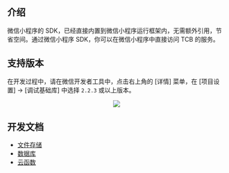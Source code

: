 ## 介绍

微信小程序的 SDK，已经直接内置到微信小程序运行框架内，无需额外引用，节省空间。通过微信小程序 SDK，你可以在微信小程序中直接访问 TCB 的服务。

## 支持版本

在开发过程中，请在微信开发者工具中，点击右上角的 [详情] 菜单，在 [项目设置] -> [调试基础库] 中选择 `2.2.3` 或以上版本。

<p align="center">
    <img src="https://main.qcloudimg.com/raw/f3ba0b3499334b41a39c0c9d0bbbb0e7.png">
</p>

## 开发文档
* [文件存储](https://developers.weixin.qq.com/miniprogram/dev/wxcloud/reference-client-api/storage/)
* [数据库](https://developers.weixin.qq.com/miniprogram/dev/wxcloud/reference-client-api/database/)
* [云函数](https://developers.weixin.qq.com/miniprogram/dev/wxcloud/reference-client-api/functions/)